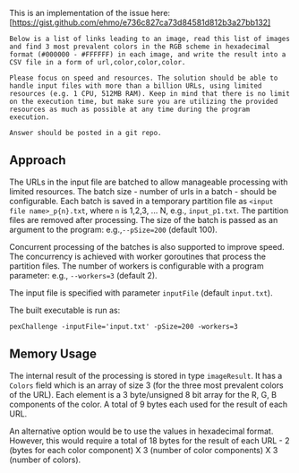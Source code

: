 This is an implementation of the issue here: [https://gist.github.com/ehmo/e736c827ca73d84581d812b3a27bb132]
```
Below is a list of links leading to an image, read this list of images and find 3 most prevalent colors in the RGB scheme in hexadecimal format (#000000 - #FFFFFF) in each image, and write the result into a CSV file in a form of url,color,color,color.

Please focus on speed and resources. The solution should be able to handle input files with more than a billion URLs, using limited resources (e.g. 1 CPU, 512MB RAM). Keep in mind that there is no limit on the execution time, but make sure you are utilizing the provided resources as much as possible at any time during the program execution.

Answer should be posted in a git repo.
```

## Approach

The URLs in the input file are batched to allow manageable processing with limited resources. The batch size - number of urls in a batch - should be configurable. Each batch is saved in a temporary partition file as `<input file name>_p{n}.txt`, where `n` is 1,2,3, ... N, e.g., `input_p1.txt`. The partition files are removed after processing. The size of the batch is passed as an argument to the program: e.g.,`--pSize=200` (default 100).

Concurrent processing of the batches is also supported to improve speed. The concurrency is achieved with worker goroutines that process the partition files. The number of workers is configurable with a program parameter: e.g., `--workers=3` (default 2).

The input file is specified with parameter `inputFile` (default  `input.txt`). 

The built executable is run as:
```
pexChallenge -inputFile='input.txt' -pSize=200 -workers=3
```

## Memory Usage
The internal result of the processing is stored in type `imageResult`. It has a `Colors` field which is an array of size 3 (for the three most prevalent colors of the URL). Each element is a 3 byte/unsigned 8 bit array for the R, G, B components of the color. A total of 9 bytes each used for the result of each URL.

An alternative option would be to use the values in hexadecimal format. However, this would require a total of 18 bytes for the result of each URL - 2 (bytes for each color component) X 3 (number of color components) X 3 (number of colors).

